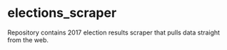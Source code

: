 # elections_scraper
Repository contains 2017 election results scraper that pulls data straight from the web.
